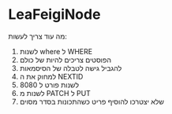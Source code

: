 # LeaFeigiNode
מה עוד צריך לעשות:
1. לשנות where ל WHERE
2. הפוסטים צריכים להיות של כולם
3. להגביל גישה לטבלה של הסיסמאות
4. למחוק את ה NEXTID
5. לשנות פורט ל 8080
6. לשנות מ PATCH ל PUT
7. שלא יצטרכו להוסיף פריט כשהתכונות בסדר מסוים
